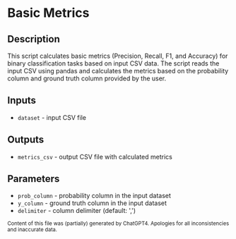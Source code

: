# Basic Metrics
## Description
This script calculates basic metrics (Precision, Recall, F1, and Accuracy) for binary classification tasks based on input CSV data. The script reads the input CSV using pandas and calculates the metrics based on the probability column and ground truth column provided by the user.

## Inputs
- `dataset` - input CSV file

## Outputs
- `metrics_csv` - output CSV file with calculated metrics

## Parameters
- `prob_column` - probability column in the input dataset
- `y_column` - ground truth column in the input dataset
- `delimiter` - column delimiter (default: ',')

<sub>Content of this file was (partially) generated by ChatGPT4. Apologies for all inconsistencies and inaccurate data.</sub>